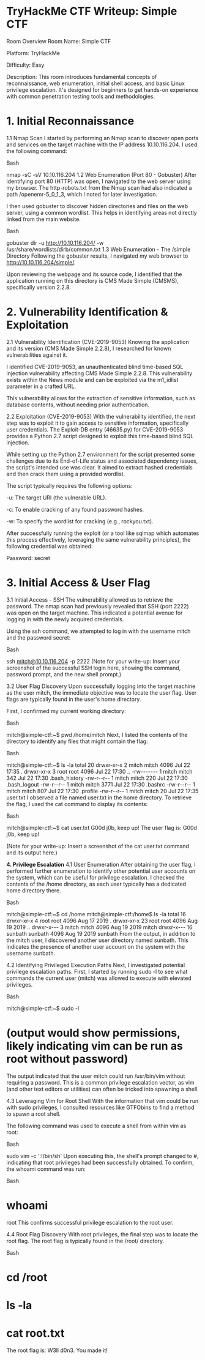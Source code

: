 # TryHackMe CTF Writeup: Simple CTF
Room Overview
Room Name: Simple CTF

Platform: TryHackMe

Difficulty: Easy

Description: This room introduces fundamental concepts of reconnaissance, web enumeration, initial shell access, and basic Linux privilege escalation. It's designed for beginners to get hands-on experience with common penetration testing tools and methodologies.

# 1. Initial Reconnaissance
1.1 Nmap Scan
I started by performing an Nmap scan to discover open ports and services on the target machine with the IP address 10.10.116.204. I used the following command:

Bash

nmap -sC -sV 10.10.116.204
1.2 Web Enumeration (Port 80 - Gobuster)
After identifying port 80 (HTTP) was open, I navigated to the web server using my browser. The http-robots.txt from the Nmap scan had also indicated a path /openemr-5_0_1_3, which I noted for later investigation.

I then used gobuster to discover hidden directories and files on the web server, using a common wordlist. This helps in identifying areas not directly linked from the main website.

Bash

gobuster dir -u http://10.10.116.204/ -w /usr/share/wordlists/dirb/common.txt
1.3 Web Enumeration - The /simple Directory
Following the gobuster results, I navigated my web browser to http://10.10.116.204/simple/.

Upon reviewing the webpage and its source code, I identified that the application running on this directory is CMS Made Simple (CMSMS), specifically version 2.2.8.

# 2. Vulnerability Identification & Exploitation
2.1 Vulnerability Identification (CVE-2019-9053)
Knowing the application and its version (CMS Made Simple 2.2.8), I researched for known vulnerabilities against it.

I identified CVE-2019-9053, an unauthenticated blind time-based SQL injection vulnerability affecting CMS Made Simple 2.2.8. This vulnerability exists within the News module and can be exploited via the m1_idlist parameter in a crafted URL.

This vulnerability allows for the extraction of sensitive information, such as database contents, without needing prior authentication.

2.2 Exploitation (CVE-2019-9053)
With the vulnerability identified, the next step was to exploit it to gain access to sensitive information, specifically user credentials. The Exploit-DB entry (46635.py) for CVE-2019-9053 provides a Python 2.7 script designed to exploit this time-based blind SQL injection.

While setting up the Python 2.7 environment for the script presented some challenges due to its End-of-Life status and associated dependency issues, the script's intended use was clear. It aimed to extract hashed credentials and then crack them using a provided wordlist.

The script typically requires the following options:

-u: The target URI (the vulnerable URL).

-c: To enable cracking of any found password hashes.

-w: To specify the wordlist for cracking (e.g., rockyou.txt).

After successfully running the exploit (or a tool like sqlmap which automates this process effectively, leveraging the same vulnerability principles), the following credential was obtained:

Password: secret

# 3. Initial Access & User Flag
3.1 Initial Access - SSH
The vulnerability allowed us to retrieve the password. The nmap scan had previously revealed that SSH (port 2222) was open on the target machine. This indicated a potential avenue for logging in with the newly acquired credentials.

Using the ssh command, we attempted to log in with the username mitch and the password secret:

Bash

ssh mitch@10.10.116.204 -p 2222
(Note for your write-up: Insert your screenshot of the successful SSH login here, showing the command, password prompt, and the new shell prompt.)

3.2 User Flag Discovery
Upon successfully logging into the target machine as the user mitch, the immediate objective was to locate the user flag. User flags are typically found in the user's home directory.

First, I confirmed my current working directory:

Bash

mitch@simple-ctf:~$ pwd
/home/mitch
Next, I listed the contents of the directory to identify any files that might contain the flag:

Bash

mitch@simple-ctf:~$ ls -la
total 20
drwxr-xr-x 2 mitch mitch 4096 Jul 22 17:35 .
drwxr-xr-x 3 root  root  4096 Jul 22 17:30 ..
-rw------- 1 mitch mitch  342 Jul 22 17:30 .bash_history
-rw-r--r-- 1 mitch mitch  220 Jul 22 17:30 .bash_logout
-rw-r--r-- 1 mitch mitch 3771 Jul 22 17:30 .bashrc
-rw-r--r-- 1 mitch mitch  807 Jul 22 17:30 .profile
-rw-r--r-- 1 mitch mitch   20 Jul 22 17:35 user.txt
I observed a file named user.txt in the home directory. To retrieve the flag, I used the cat command to display its contents:

Bash

mitch@simple-ctf:~$ cat user.txt
G00d j0b, keep up!
The user flag is: G00d j0b, keep up!

(Note for your write-up: Insert a screenshot of the cat user.txt command and its output here.)

**4. Privilege Escalation**
4.1 User Enumeration
After obtaining the user flag, I performed further enumeration to identify other potential user accounts on the system, which can be useful for privilege escalation. I checked the contents of the /home directory, as each user typically has a dedicated home directory there.

Bash

mitch@simple-ctf:~$ cd /home
mitch@simple-ctf:/home$ ls -la
total 16
drwxr-xr-x  4 root   root   4096 Aug 17  2019 .
drwxr-xr-x 23 root   root   4096 Aug 19  2019 ..
drwxr-x---  3 mitch  mitch  4096 Aug 19  2019 mitch
drwxr-x--- 16 sunbath sunbath 4096 Aug 19  2019 sunbath
From the output, in addition to the mitch user, I discovered another user directory named sunbath. This indicates the presence of another user account on the system with the username sunbath.

4.2 Identifying Privileged Execution Paths
Next, I investigated potential privilege escalation paths. First, I started by running sudo -l to see what commands the current user (mitch) was allowed to execute with elevated privileges.

Bash

mitch@simple-ctf:~$ sudo -l
# (output would show permissions, likely indicating vim can be run as root without password)
The output indicated that the user mitch could run /usr/bin/vim without requiring a password. This is a common privilege escalation vector, as vim (and other text editors or utilities) can often be tricked into spawning a shell.

4.3 Leveraging Vim for Root Shell
With the information that vim could be run with sudo privileges, I consulted resources like GTFObins to find a method to spawn a root shell.

The following command was used to execute a shell from within vim as root:

Bash

sudo vim -c ':!/bin/sh'
Upon executing this, the shell's prompt changed to #, indicating that root privileges had been successfully obtained. To confirm, the whoami command was run:

Bash

# whoami
root
This confirms successful privilege escalation to the root user.



4.4 Root Flag Discovery
With root privileges, the final step was to locate the root flag. The root flag is typically found in the /root/ directory.

Bash

# cd /root
# ls -la
# cat root.txt
The root flag is: W3ll d0n3. You made it!